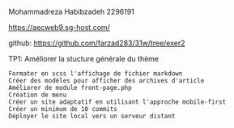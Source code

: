 Mohammadreza Habibzadeh
2296191

https://aecweb9.sg-host.com/

github:
https://github.com/farzad283/31w/tree/exer2

TP1:
Améliorer la stucture générale du thème

    Formater en scss l'affichage de fichier markdown
    Créer des modèles pour afficher des archives d'article
    Améliorer de module front-page.php
    Création de menu
    Créer un site adaptatif en utilisant l'approche mobile-first
    Créer un minimum de 10 commits
    Déployer le site local vers un serveur distant
